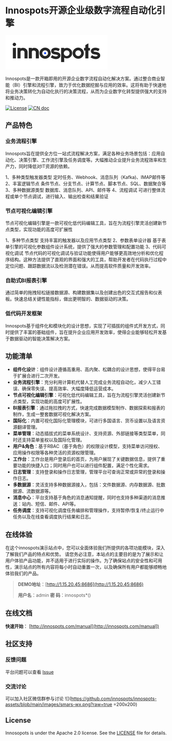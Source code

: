 # Innospots开源企业级数字流程自动化引擎
![alt 属性文本](https://github.com/innospots/innospots-assets/blob/main/images/innospots-logo.png?raw=true)

Innospots是一款开箱即用的开源企业数字流程自动化解决方案。通过整合商业智能（BI）引擎和流程引擎，致力于优化数据挖掘与应用的效率。这将有助于快速地将业务决策转化为自动化执行的决策流程，从而为企业数字化转型提供强大的支持和推动力。

[![License](https://img.shields.io/github/license/innospots/innospots)](https://www.apache.org/licenses/LICENSE-2.0.html)
[![CN doc](https://img.shields.io/badge/文档-中文版-blue.svg)](http://innospots.com/manual)


## 产品特色

### 业务流程引擎
Innospots旨在提供全方位一站式流程解决方案，满足各种业务场景包括：应用自动化、决策引擎、工作流引擎及任务调度等。大幅推动企业提升业务流程效率和生产力，同时降低对IT资源的依赖。

1、多种类型触发器类型
   定时任务、Webhook、消息队列（Kafka)、IMAP邮件等
2、丰富逻辑节点
   条件节点、分支节点、计算节点、脚本节点、SQL、数据聚合等
3、多种数据源类型
   数据库、消息队列、API、邮件等
4、流程调试
   可进行整体流程或单个节点调试，进行输入、输出检查和结果验证

### 节点可视化编辑引擎
节点可视化编辑引擎是一款可视化低代码编辑工具，旨在为流程引擎灵活创建新节点类型，实现功能的高度可扩展性

1、多种节点类型
   支持丰富的触发器以及应用节点类型
2、参数表单设计器
   基于表单引擎的可视化参数组件设计系统，提供了强大的参数管理和配置功能
3、代码可视化调试
   节点代码的可视化调试与验证功能使得用户能够更高效地分析和优化程序结构。这种方法提供了直观的界面和强大的工具，帮助开发者在代码执行过程中定位问题、跟踪数据流以及检测潜在错误。从而提高软件质量和开发效率。

### 自助式BI报表引擎
通过简单的拖拽轻松链接数据源、构建数据集以及创建出色的交互式报告和仪表板。快速总结关键性能指标，做出更明智的、数据驱动的决策。

### 低代码开发框架
Innospots基于组件化和模块化的设计思想，实现了可插拔的组件式开发方式，同时提供了丰富的基础组件，旨在提升企业应用开发效率，使得企业能够轻松开发基于数据驱动的智能决策解决方案。

## 功能清单

* **组件化设计**：组件设计遵循高重用、高内聚、松耦合的设计思想，使得平台易于扩展合进行二次开发。
* **业务流程引擎**：充分利用计算机代替人工完成业务流程自动化，减少人工错误、确保零失误、提高效率、大幅度降低运营成本。
* **节点可视化编辑引擎**：可视化低代码编辑工具，旨在为流程引擎灵活创建新节点类型，实现功能的高度可扩展性。
* **BI报表引擎**：通过拖拉拽的方式，快速完成数据模型制作、数据探索和报表的制作，生成一整套数据可视化解决方案。
* **国际化**：内置可视化国际化管理模块，可进行多国语言、货币设置以及语言资源翻译管理。
* **菜单管理**：动态插拔式的菜单系统设计、支持资源、外部链接等类型菜单，同时还支持菜单鉴权以及国际化管理。
* **用户&角色**：基于RBAC（基于角色）的权限设计模型，支持菜单访问授权、应用操作权限等各种灵活的资源权限管理。
* **工作台**：工作台是用户登录后的首页，为用户展现了关键数据信息，提供了重要功能的快捷入口；同时用户也可以进行组件配置，满足个性化需求。
* **日志管理**：支持登录和操作日志管理，管理平台可查询正常或异常的登录和操作日志。
* **多数据源**：灵活支持多种数据源接入，包括：文件数据源、内存数据源、批数据源、流数据源等。
* **消息中心**：平台支持基于角色的消息通知提醒，同时也支持多种渠道的消息推送：站内、短信、邮件、API等。
* **任务调度**：支持可视化调度任务编排和管理操作，支持暂停/恢复/终止运行中任务以及在线查看调度执行结果和日志。

## 在线体验
在这个innospots演示站点中，您可以全面体验我们所提供的各项功能模块，深入了解我们产品的特点和优势。
请您务必注意，本站点的主要目的是为了展示和让用户体验产品功能，并不适用于进行实际的操作。为了确保站点的安全性和可用性，演示站点的所有内容将每小时自动重置一次，以及确保所有用户都能够顺畅地体验我们的产品。
> **DEMO地址**：[http://1.15.20.45:8686](http://1.15.20.45:8686)
> 
> **用户名**：admin
> **密    码**：innospots*()

## 在线文档
**快速开始**：
[http://innospots.com/manual](http://innospots.com/manual])

## 社区支持
### 反馈问题
平台问题可以查看 [Issue](https://github.com/innospots/innospots/issues)

### 交流讨论
可以加入社区微信群参与讨论
![](https://github.com/innospots/innospots-assets/blob/main/images/smars-wx.png?raw=true =200x200)


## License
Innosopots is under the Apache 2.0 license. See the [LICENSE](https://github.com/innospots/innospots/blob/master/LICENSE) file for details.